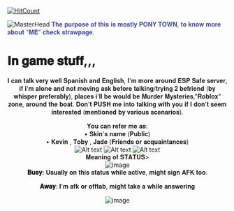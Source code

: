 [![HitCount](https://hits.dwyl.com/T0biiy/https://githubcom/T0biiy/T0biiy/edit/main/READMEmd.svg?style=flat-square&show=unique)](http://hits.dwyl.com/T0biiy/https://githubcom/T0biiy/T0biiy/edit/main/READMEmd)


![MasterHead]( https://64.media.tumblr.com/9939be5f0eefefc7c80785544425d87f/82b195cb1a5e6bd3-41/s2048x3072/0b947b84d5931d7d29bce681d8a50b3cb3e91b3f.jpg)
<span style="color: #3C46A9;">𝐓𝐡𝐞 𝐩𝐮𝐫𝐩𝐨𝐬𝐞 𝐨𝐟 𝐭𝐡𝐢𝐬 𝐢𝐬 𝐦𝐨𝐬𝐭𝐥𝐲 𝐏𝐎𝐍𝐘 𝐓𝐎𝐖𝐍, 𝐭𝐨 𝐤𝐧𝐨𝐰 𝐦𝐨𝐫𝐞 𝐚𝐛𝐨𝐮𝐭 "𝐌𝐄" 𝐜𝐡𝐞𝐜𝐤 𝐬𝐭𝐫𝐚𝐰𝐩𝐚𝐠𝐞</span>.

# 𝐈𝐧 𝐠𝐚𝐦𝐞 𝐬𝐭𝐮𝐟𝐟,,,

<div align="center">𝐈 𝐜𝐚𝐧 𝐭𝐚𝐥𝐤 𝐯𝐞𝐫𝐲 𝐰𝐞𝐥𝐥 𝐒𝐩𝐚𝐧𝐢𝐬𝐡 𝐚𝐧𝐝 𝐄𝐧𝐠𝐥𝐢𝐬𝐡, 𝐈'𝐦 𝐦𝐨𝐫𝐞 𝐚𝐫𝐨𝐮𝐧𝐝 𝐄𝐒𝐏 𝐒𝐚𝐟𝐞 𝐬𝐞𝐫𝐯𝐞𝐫, 𝐢𝐟 𝐢'𝐦 𝐚𝐥𝐨𝐧𝐞 𝐚𝐧𝐝 𝐧𝐨𝐭 𝐦𝐨𝐯𝐢𝐧𝐠 𝐚𝐬𝐤 𝐛𝐞𝐟𝐨𝐫𝐞 𝐭𝐚𝐥𝐤𝐢𝐧𝐠/𝐭𝐫𝐲𝐢𝐧𝐠 𝟐 𝐛𝐞𝐟𝐫𝐢𝐞𝐧𝐝 (𝐛𝐲 𝐰𝐡𝐢𝐬𝐩𝐞𝐫 𝐩𝐫𝐞𝐟𝐞𝐫𝐚𝐛𝐥𝐲),
 𝐩𝐥𝐚𝐜𝐞𝐬 𝐢'𝐥𝐥 𝐛𝐞 𝐰𝐨𝐮𝐥𝐝 𝐛𝐞 𝐌𝐮𝐫𝐝𝐞𝐫 𝐌𝐲𝐬𝐭𝐞𝐫𝐢𝐞𝐬,"𝐑𝐨𝐛𝐥𝐨𝐱" 𝐳𝐨𝐧𝐞, 𝐚𝐫𝐨𝐮𝐧𝐝 𝐭𝐡𝐞 𝐛𝐨𝐚𝐭. 𝐃𝐨𝐧'𝐭 𝐏𝐔𝐒𝐇 𝐦𝐞 𝐢𝐧𝐭𝐨 𝐭𝐚𝐥𝐤𝐢𝐧𝐠 𝐰𝐢𝐭𝐡 𝐲𝐨𝐮 𝐢𝐟 𝐈 𝐝𝐨𝐧'𝐭 𝐬𝐞𝐞𝐦 𝐢𝐧𝐭𝐞𝐫𝐞𝐬𝐭𝐞𝐝 (𝐦𝐞𝐧𝐭𝐢𝐨𝐧𝐞𝐝 𝐛𝐲 𝐯𝐚𝐫𝐢𝐨𝐮𝐬 𝐬𝐜𝐞𝐧𝐚𝐫𝐢𝐨𝐬).

𝐘𝐨𝐮 𝐜𝐚𝐧 𝐫𝐞𝐟𝐞𝐫 𝐦𝐞 𝐚𝐬:<br> • 𝐒𝐤𝐢𝐧'𝐬 𝐧𝐚𝐦𝐞 (𝐏𝐮𝐛𝐥𝐢𝐜)<br>• 𝐊𝐞𝐯𝐢𝐧 , 𝐓𝐨𝐛𝐲 , 𝐉𝐚𝐝𝐞 (𝐅𝐫𝐢𝐞𝐧𝐝𝐬 𝐨𝐫 𝐚𝐜𝐪𝐮𝐚𝐢𝐧𝐭𝐚𝐧𝐜𝐞𝐬)<br>
![Alt text](https://64.media.tumblr.com/8fbebba4642819152a7e832b4482c228/8da9d4d2bb66f0f1-e0/s250x400/d79dda7e42799ce3ca3a8890454fa47224942fbe.gif)
![Alt text](https://64.media.tumblr.com/a71986d145b118ed49d3089d32faea8b/8da9d4d2bb66f0f1-86/s250x400/bb52224669d5eaf9e5fd9c3c95b6890c343b070a.gif)
![Alt text](https://64.media.tumblr.com/b2a3f192472469acf35280791ce21300/8da9d4d2bb66f0f1-b3/s250x400/dd125922b66066d1f0f3db87874da223288a5a1e.gif)<br>
𝐌𝐞𝐚𝐧𝐢𝐧𝐠 𝐨𝐟 𝐒𝐓𝐀𝐓𝐔𝐒><br>
![image](https://github.com/user-attachments/assets/a97c0568-f2e0-431d-9f00-6cc944da623f)<br>
**𝐁𝐮𝐬𝐲:** 𝐔𝐬𝐮𝐚𝐥𝐥𝐲 𝐨𝐧 𝐭𝐡𝐢𝐬 𝐬𝐭𝐚𝐭𝐮𝐬 𝐰𝐡𝐢𝐥𝐞 𝐚𝐜𝐭𝐢𝐯𝐞, 𝐦𝐢𝐠𝐡𝐭 𝐬𝐢𝐠𝐧 𝐀𝐅𝐊 𝐭𝐨𝐨.<br>

**𝐀𝐰𝐚𝐲**: 𝐈'𝐦 𝐚𝐟𝐤 𝐨𝐫 𝐨𝐟𝐟𝐭𝐚𝐛, 𝐦𝐢𝐠𝐡𝐭 𝐭𝐚𝐤𝐞 𝐚 𝐰𝐡𝐢𝐥𝐞 𝐚𝐧𝐬𝐰𝐞𝐫𝐢𝐧𝐠<br>



![image](https://github.com/user-attachments/assets/dd705835-7f0e-47e8-b32e-a47fa45f14e5)
